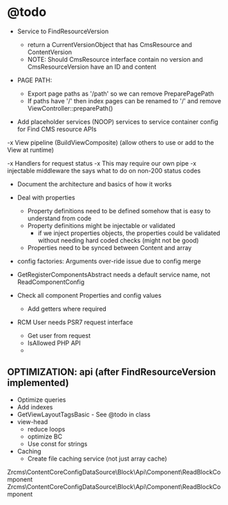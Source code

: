 @todo
=====

- Service to FindResourceVersion
    - return a CurrentVersionObject that has CmsResource and ContentVersion
    - NOTE: Should CmsResource interface contain no version and CmsResourceVersion have an ID and content
    
- PAGE PATH:
    - Export page paths as '/path' so we can remove PreparePagePath
    - If paths have '/' then index pages can be renamed to '/' and remove ViewController::preparePath()

- Add placeholder services (NOOP) services to service container config for Find CMS resource APIs
    
-x View pipeline (BuildViewComposite) (allow others to use or add to the View at runtime)

-x Handlers for request status
    -x This may require our own pipe
    -x injectable middleware the says what to do on non-200 status codes
    
- Document the architecture and basics of how it works
    
- Deal with properties
    - Property definitions need to be defined somehow that is easy to understand from code
    - Property definitions might be injectable or validated
        - if we inject properties objects, the properties could be validated without needing hard coded checks (might not be good)
    - Properties need to be synced between Content and array

- config factories: Arguments over-ride issue due to config merge

- GetRegisterComponentsAbstract needs a default service name, not ReadComponentConfig

- Check all component Properties and config values
    - Add getters where required
    
- RCM User needs PSR7 request interface
    - Get user from request
    - IsAllowed PHP API
    -
    
## OPTIMIZATION: api (after FindResourceVersion implemented) ##

- Optimize queries
- Add indexes
- GetViewLayoutTagsBasic - See @todo in class
- view-head
    - reduce loops
    - optimize BC
    - Use const for strings
- Caching
    - Create file caching service (not just array cache)


Zrcms\ContentCoreConfigDataSource\Block\Api\Component\ReadBlockComponent Zrcms\ContentCoreConfigDataSource\Block\Api\Component\ReadBlockComponent
